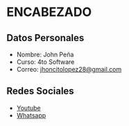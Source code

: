 # ENCABEZADO
## Datos Personales
- Nombre: John Peña
- Curso: 4to Software
- Correo: jhoncitolopez28@gmail.com
## Redes Sociales
- [Youtube](https://www.youtube.com)
- [Whatsapp](https://wa.me/5930992780251)